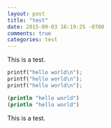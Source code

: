 ```yaml
---
layout: post
title: "test"
date: 2015-09-03 16:19:25 -0700
comments: true
categories: test
---
```


This is a test.

```python
printf("hello world\n");
printf("hello world\n");
printf("hello world\n");
```

```clojure
(println "hello world")
(println "hello world")
```

This is a test. 
